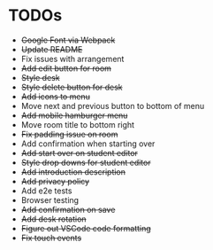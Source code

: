 # TODOs

* ~~Google Font via Webpack~~
* ~~Update README~~
* Fix issues with arrangement
* ~~Add edit button for room~~
* ~~Style desk~~
* ~~Style delete button for desk~~
* ~~Add icons to menu~~
* Move next and previous button to bottom of menu
* ~~Add mobile hamburger menu~~
* Move room title to bottom right
* ~~Fix padding issue on room~~
* Add confirmation when starting over
* ~~Add start over on student editor~~
* ~~Style drop downs for student editor~~
* ~~Add introduction description~~
* ~~Add privacy policy~~
* Add e2e tests
* Browser testing
* ~~Add confirmation on save~~
* ~~Add desk rotation~~
* ~~Figure out VSCode code formatting~~
* ~~Fix touch events~~